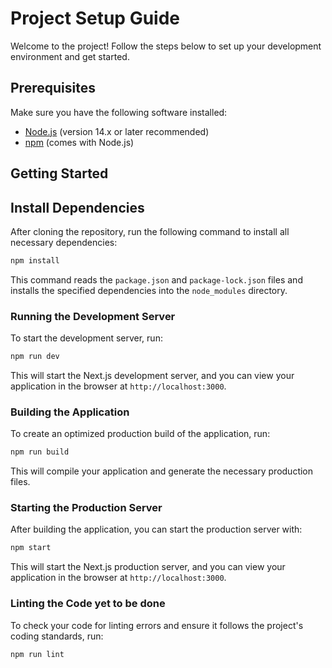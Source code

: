 # Project Setup Guide

Welcome to the project! Follow the steps below to set up your development environment and get started.

## Prerequisites

Make sure you have the following software installed:

- [Node.js](https://nodejs.org/) (version 14.x or later recommended)
- [npm](https://www.npmjs.com/) (comes with Node.js)

## Getting Started

## Install Dependencies

After cloning the repository, run the following command to install all necessary dependencies:

```bash
npm install
```

This command reads the `package.json` and `package-lock.json` files and installs the specified dependencies into the `node_modules` directory.

### Running the Development Server

To start the development server, run:

```bash
npm run dev
```

This will start the Next.js development server, and you can view your application in the browser at `http://localhost:3000`.

### Building the Application

To create an optimized production build of the application, run:

```bash
npm run build
```

This will compile your application and generate the necessary production files.

### Starting the Production Server

After building the application, you can start the production server with:

```bash
npm start
```

This will start the Next.js production server, and you can view your application in the browser at `http://localhost:3000`.

### Linting the Code yet to be done

To check your code for linting errors and ensure it follows the project's coding standards, run:

```bash
npm run lint
```
